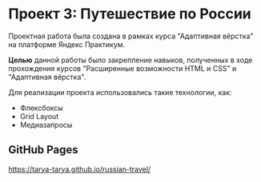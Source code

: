 # Проект 3: Путешествие по России

Проектная работа была создана в рамках курса "Адаптивная вёрстка" на платформе Яндекс Практикум.

**Целью** данной работы было закрепление навыков, полученных в ходе прохождения курсов "Расширенные возможности HTML и CSS" и "Адаптивная вёрстка".

Для реализации проекта использовались такие технологии, как:

* Флексбоксы
* Grid Layout
* Медиазапросы

## GitHub Pages

https://tarya-tarya.github.io/russian-travel/
